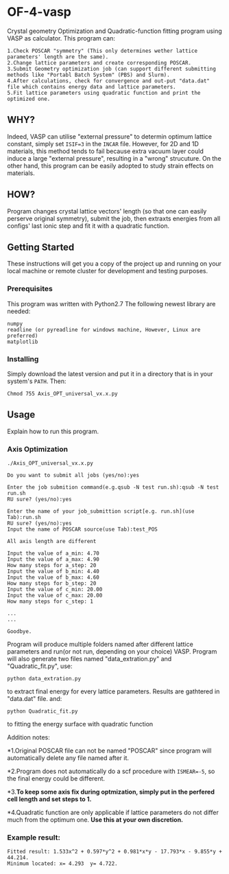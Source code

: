 # OF-4-vasp
Crystal geometry Optimization and Quadratic-function fitting program using VASP as calculator.
This program can:

    1.Check POSCAR "symmetry" (This only determines wether lattice parameters' length are the same).
    2.Change lattice parameters and create corresponding POSCAR.
    3.Submit Geometry optimization job (can support different submitting methods like "Portabl Batch System" (PBS) and Slurm).
    4.After calculations, check for convergence and out-put "data.dat" file which contains energy data and lattice parameters.
    5.Fit lattice parameters using quadratic function and print the optimized one.

## WHY?
Indeed, VASP can utilise "external pressure" to determin optimum lattice constant, simply set `ISIF=3` in the `INCAR` file. However, for 2D and 1D materials, this method tends to fail because extra vacuum layer could induce a large "external pressure",  resulting in a "wrong" strucuture. On the other hand, this program can be easily adopted to study strain effects on materials. 

## HOW?
Program changes crystal lattice vectors' length (so that one can easily perserve original symmetry), submit the job, then extraxts energies from all configs' last ionic step and fit it with a quadratic function.

## Getting Started
These instructions will get you a copy of the project up and running on your local machine or remote cluster for development and testing purposes.

### Prerequisites
This program was written with Python2.7
The following newest library are needed:
```
numpy
readline (or pyreadline for windows machine, However, Linux are preferred)
matplotlib
```

### Installing
Simply download the latest version and put it in a directory that is in your system's `PATH`.
Then:
```
Chmod 755 Axis_OPT_universal_vx.x.py
```

## Usage
Explain how to run this program.

### Axis Optimization
```
./Axis_OPT_universal_vx.x.py

Do you want to submit all jobs (yes/no):yes

Enter the job submition command(e.g.qsub -N test run.sh):qsub -N test run.sh
RU sure? (yes/no):yes

Enter the name of your job_submittion script[e.g. run.sh](use Tab):run.sh
RU sure? (yes/no):yes
Input the name of POSCAR source(use Tab):test_POS

All axis length are different

Input the value of a_min: 4.70
Input the value of a_max: 4.90
How many steps for a_step: 20
Input the value of b_min: 4.40
Input the value of b_max: 4.60
How many steps for b_step: 20
Input the value of c_min: 20.00
Input the value of c_max: 20.00
How many steps for c_step: 1

...
...

Goodbye.
```
Program will produce multiple folders named after different lattice parameters and run(or not run, depending on your choice) VASP.
Program will also generate two files named "data_extration.py" and "Quadratic_fit.py", use:
```
python data_extration.py
```
to extract final energy for every lattice parameters. Results are gathtered in "data.dat" file.
and:
```
python Quadratic_fit.py
```
to fitting the energy surface with quadratic function

Addition notes:

*1.Original POSCAR file can not be named "POSCAR" since program will automatically delete any file named after it.

*2.Program does not automatically do a scf procedure with `ISMEAR=-5`, so the final energy could be different.

*3.__To keep some axis fix during optmization, simply put in the perfered cell length and set steps to 1.__

*4.Quadratic function are only applicable if lattice parameters do not differ much from the optimum one. **Use this at your own discretion.**


### Example result:
```
Fitted result: 1.533x^2 + 0.597*y^2 + 0.981*x*y - 17.793*x - 9.855*y + 44.214.
Minimum located: x= 4.293  y= 4.722.
```


